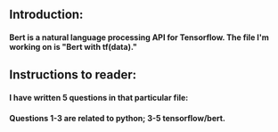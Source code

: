 ## Introduction: 
#### Bert is a natural language processing API for Tensorflow. The file I'm working on is "Bert with tf(data)." 


## Instructions to reader: 
#### I have written 5 questions in that particular file:
#### Questions 1-3  are related to python; 3-5 tensorflow/bert.
